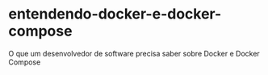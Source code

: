 # entendendo-docker-e-docker-compose
O que um desenvolvedor de software precisa saber sobre Docker e Docker Compose
